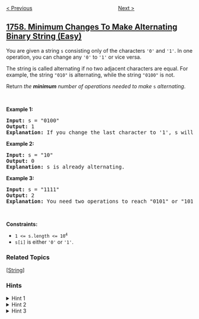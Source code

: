 <!--|This file generated by command(leetcode description); DO NOT EDIT.    |-->
<!--+----------------------------------------------------------------------+-->
<!--|@author    awesee <openset.wang@gmail.com>                           |-->
<!--|@link      https://github.com/awesee                                 |-->
<!--|@home      https://github.com/awesee/leetcode                        |-->
<!--+----------------------------------------------------------------------+-->

[< Previous](../recyclable-and-low-fat-products "Recyclable and Low Fat Products")
　　　　　　　　　　　　　　　　
[Next >](../count-number-of-homogenous-substrings "Count Number of Homogenous Substrings")

## [1758. Minimum Changes To Make Alternating Binary String (Easy)](https://leetcode.com/problems/minimum-changes-to-make-alternating-binary-string "生成交替二进制字符串的最少操作数")

<p>You are given a string <code>s</code> consisting only of the characters <code>&#39;0&#39;</code> and <code>&#39;1&#39;</code>. In one operation, you can change any <code>&#39;0&#39;</code> to <code>&#39;1&#39;</code> or vice versa.</p>

<p>The string is called alternating if no two adjacent characters are equal. For example, the string <code>&quot;010&quot;</code> is alternating, while the string <code>&quot;0100&quot;</code> is not.</p>

<p>Return <em>the <strong>minimum</strong> number of operations needed to make</em> <code>s</code> <em>alternating</em>.</p>

<p>&nbsp;</p>
<p><strong>Example 1:</strong></p>

<pre>
<strong>Input:</strong> s = &quot;0100&quot;
<strong>Output:</strong> 1
<strong>Explanation:</strong> If you change the last character to &#39;1&#39;, s will be &quot;0101&quot;, which is alternating.
</pre>

<p><strong>Example 2:</strong></p>

<pre>
<strong>Input:</strong> s = &quot;10&quot;
<strong>Output:</strong> 0
<strong>Explanation:</strong> s is already alternating.
</pre>

<p><strong>Example 3:</strong></p>

<pre>
<strong>Input:</strong> s = &quot;1111&quot;
<strong>Output:</strong> 2
<strong>Explanation:</strong> You need two operations to reach &quot;0101&quot; or &quot;1010&quot;.
</pre>

<p>&nbsp;</p>
<p><strong>Constraints:</strong></p>

<ul>
	<li><code>1 &lt;= s.length &lt;= 10<sup>4</sup></code></li>
	<li><code>s[i]</code> is either <code>&#39;0&#39;</code> or <code>&#39;1&#39;</code>.</li>
</ul>

### Related Topics
  [[String](../../tag/string/README.md)]

### Hints
<details>
<summary>Hint 1</summary>
Think about how the final string will look like.
</details>

<details>
<summary>Hint 2</summary>
It will either start with a '0' and be like '010101010..' or with a '1' and be like '10101010..'
</details>

<details>
<summary>Hint 3</summary>
Try both ways, and check for each way, the number of changes needed to reach it from the given string. The answer is the minimum of both ways.
</details>
